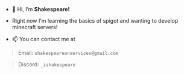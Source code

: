 -  👋 Hi, I’m **Shakespeare!**
-  Right now I'm learning the basics of spigot and wanting to develop minecraft servers!
  
- 📫 You can contact me at
> Email: `shakespeareanservices@gmail.com`
 
> Discord: `_ishakespeare`

<!---
iShakespearee/iShakespearee is a ✨ special ✨ repository because its `README.md` (this file) appears on your GitHub profile.
You can click the Preview link to take a look at your changes.
--->
